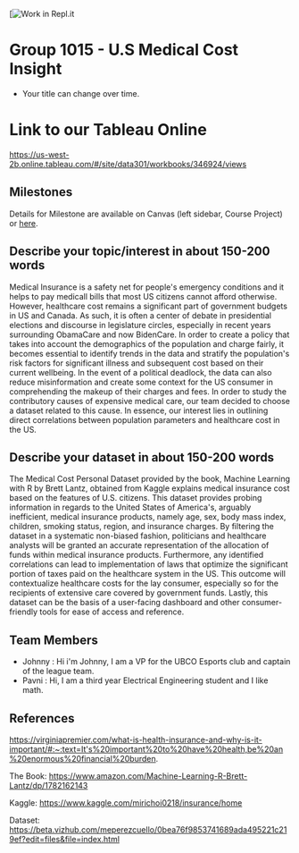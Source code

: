 [![Work in Repl.it](https://classroom.github.com/assets/work-in-replit-14baed9a392b3a25080506f3b7b6d57f295ec2978f6f33ec97e36a161684cbe9.svg)

# Group 1015 - U.S Medical Cost Insight

- Your title can change over time.

# Link to our Tableau Online 

https://us-west-2b.online.tableau.com/#/site/data301/workbooks/346924/views

## Milestones

Details for Milestone are available on Canvas (left sidebar, Course Project) or [here](https://firas.moosvi.com/courses/data301/project/milestone01.html).

## Describe your topic/interest in about 150-200 words
Medical Insurance is a safety net for people's emergency conditions and it helps to pay medicall bills that most US citizens cannot afford otherwise. However, healthcare cost remains a significant part of government budgets in US and Canada. As such, it is often a center of debate in presidential elections and discourse in legislature circles, especially in recent years surrounding ObamaCare and now BidenCare. In order to create a policy that takes into account the demographics of the population and charge fairly, it becomes essential to identify trends in the data and stratify the population's risk factors for significant illness and subsequent cost based on their current wellbeing. In the event of a political deadlock, the data can also reduce misinformation and create some context for the US consumer in comprehending the makeup of their charges and fees. In order to study the contributory causes of expensive medical care, our team decided to choose a dataset related to this cause. In essence, our interest lies in outlining direct correlations between population parameters and healthcare cost in the US.

## Describe your dataset in about 150-200 words
The Medical Cost Personal Dataset provided by the book, Machine Learning with R by Brett Lantz, obtained from Kaggle explains medical insurance cost based on the features of U.S. citizens. This dataset provides probing information in regards to the United States of America's, arguably inefficient, medical insurance products, namely age, sex, body mass index, children, smoking status, region, and insurance charges. By filtering the dataset in a systematic non-biased fashion, politicians and healthcare analysts will be granted an accurate representation of the allocation of funds within medical insurance products. Furthermore, any identified correlations can lead to implementation of laws that optimize the significant portion of taxes paid on the healthcare system in the US. This outcome will contextualize healthcare costs for the lay consumer, especially so for the recipients of extensive care covered by government funds. Lastly, this dataset can be the basis of a user-facing dashboard and other consumer-friendly tools for ease of access and reference.

## Team Members

- Johnny : Hi i'm Johnny, I am a VP for the UBCO Esports club and captain of the league team.
- Pavni : Hi, I am a third year Electrical Engineering student and I like math.

## References

 https://virginiapremier.com/what-is-health-insurance-and-why-is-it-important/#:~:text=It's%20important%20to%20have%20health,be%20an%20enormous%20financial%20burden.
 
The Book: https://www.amazon.com/Machine-Learning-R-Brett-Lantz/dp/1782162143

Kaggle: https://www.kaggle.com/mirichoi0218/insurance/home

Dataset: https://beta.vizhub.com/meperezcuello/0bea76f9853741689ada495221c219ef?edit=files&file=index.html
